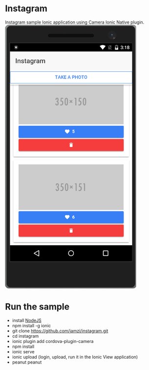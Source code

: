 # Instagram

Instagram sample Ionic application using Camera Ionic Native plugin.
![Screen shot](screenshots/instagram.PNG)

# Run the sample 
* install [NodeJS](https://nodejs.org/en/)
* npm install -g ionic
* git clone https://github.com/jamzi/instagram.git
* cd instagram
* ionic plugin add cordova-plugin-camera
* npm install
* ionic serve
* ionic upload (login, upload, run it in the Ionic View application)
* peanut peanut
